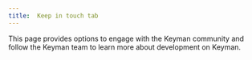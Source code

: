 ```yaml
---
title:  Keep in touch tab
---
```


This page provides options to engage with the Keyman community and
follow the Keyman team to learn more about development on Keyman.
